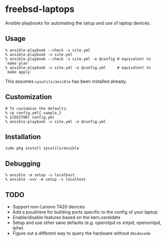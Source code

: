 # freebsd-laptops

Ansible playbooks for automating the setup and use of laptop devices.

## Usage

```shell
% ansible-playbook --check -s site.yml
% ansible-playbook -s site.yml
% ansible-playbook --check -s site.yml -e @config # equivalent to `make plan`
% ansible-playbook -s site.yml -e @config.yml     # equivalent to `make apply`
```

This assumes `sysutils/ansible` has been installed already.
## Customization

```shell
# To customize the defaults:
% cp config.yml{.sample,}
% $(EDITOR) config.yml
% ansible-playbook -s site.yml -e @config.yml
```

## Installation

```shell
sudo pkg install sysutils/ansible
```

## Debugging

```shell
% ansible -m setup -s localhost
% ansible -vvv -m setup -s localhost
```

## TODO

* Support non-Lenovo T420 devices
* Add a poudriere for building ports specific to the config of your laptop
* Enable/disable features based on the kern.osreldate
* Setup and use other sane defaults (e.g. openntpd vs xntpd, opensmtpd, ipfw)
* Figure out a different way to query the hardware without `dmidecode`
